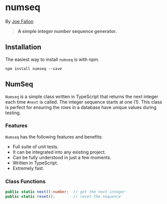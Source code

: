 numseq
======
By [Joe Fallon](http://blog.joefallon.net)

> **A simple integer number sequence generator.**

Installation
------------
The easiest way to install `numseq` is with npm. 

```
npm install numseq --save
```

NumSeq
------

`Numseq` is a simple class written in TypeScript that returns the 
next integer each time `#next` is called. The integer sequence 
starts at one (1). This class is perfect for ensuring the rows in a
database have unique values during testing.

### Features

`Numseq` has the following features and benefits:

*   Full suite of unit tests.
*   It can be integrated into any existing project.
*   Can be fully understood in just a few moments.
*   Written in TypeScript.
*   Extremely fast.

### Class Functions

```typescript
public static next():number;  // get the next integer
public static reset();        // reset the sequence
```